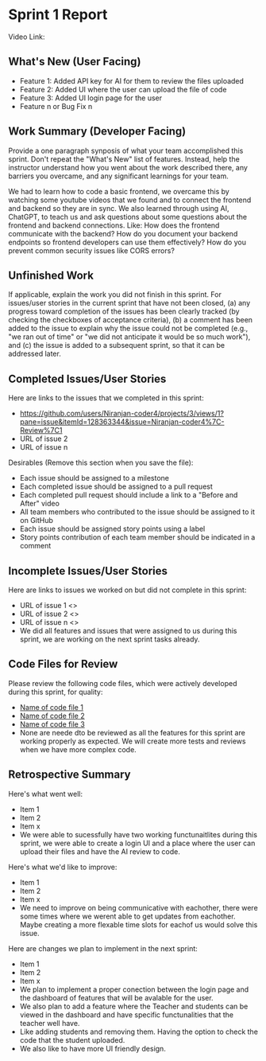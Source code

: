 # Sprint 1 Report 
Video Link: 
## What's New (User Facing)
 * Feature 1: Added API key for AI for them to review the files uploaded
 * Feature 2: Added UI where the user can upload the file of code
 * Feature 3: Added UI login page for the user
 * Feature n or Bug Fix n

## Work Summary (Developer Facing)
Provide a one paragraph synposis of what your team accomplished this sprint. Don't repeat the "What's New" list of features. Instead, help the instructor understand how you went about the work described there, any barriers you overcame, and any significant learnings for your team.

We had to learn how to code a basic frontend, we overcame this by watching some youtube videos that we found and to connect the frontend and backend so they are in sync. We also learned through using AI, ChatGPT, to teach us and ask questions about some questions about the frontend and backend connections. Like: How does the frontend communicate with the backend? How do you document your backend endpoints so frontend developers can use them effectively? How do you prevent common security issues like CORS errors?

## Unfinished Work
If applicable, explain the work you did not finish in this sprint. For issues/user stories in the current sprint that have not been closed, (a) any progress toward completion of the issues has been clearly tracked (by checking the checkboxes of  acceptance criteria), (b) a comment has been added to the issue to explain why the issue could not be completed (e.g., "we ran out of time" or "we did not anticipate it would be so much work"), and (c) the issue is added to a subsequent sprint, so that it can be addressed later.

## Completed Issues/User Stories
Here are links to the issues that we completed in this sprint:

 * https://github.com/users/Niranjan-coder4/projects/3/views/1?pane=issue&itemId=128363344&issue=Niranjan-coder4%7C-Review%7C1
 * URL of issue 2
 * URL of issue n

 Desirables (Remove this section when you save the file):
  * Each issue should be assigned to a milestone
  * Each completed issue should be assigned to a pull request
  * Each completed pull request should include a link to a "Before and After" video
  * All team members who contributed to the issue should be assigned to it on GitHub
  * Each issue should be assigned story points using a label
  * Story points contribution of each team member should be indicated in a comment
 
 ## Incomplete Issues/User Stories
 Here are links to issues we worked on but did not complete in this sprint:
 
 * URL of issue 1 <<One sentence explanation of why issue was not completed>>
 * URL of issue 2 <<One sentence explanation of why issue was not completed>>
 * URL of issue n <<One sentence explanation of why issue was not completed>>
 * We did all features and issues that were assigned to us during this sprint, we are working on the next sprint tasks already.

## Code Files for Review
Please review the following code files, which were actively developed during this sprint, for quality:
 * [Name of code file 1](https://github.com/your_repo/file_extension)
 * [Name of code file 2](https://github.com/your_repo/file_extension)
 * [Name of code file 3](https://github.com/your_repo/file_extension)
 * None are neede dto be reviewed as all the features for this sprint are working properly as expected. We will create more tests and reviews when we have more complex code.
 
## Retrospective Summary
Here's what went well:
  * Item 1
  * Item 2
  * Item x
  * We were able to sucessfully have two working functunaitlites during this sprint, we were able to create a login UI and a place where the user can upload their files and have the AI review to code.
 
Here's what we'd like to improve:
   * Item 1
   * Item 2
   * Item x
   * We need to improve on being communicative with eachother, there were some times where we werent able to get updates from eachother. Maybe creating a more flexable time slots for eachof us would solve this issue.
  
Here are changes we plan to implement in the next sprint:
   * Item 1
   * Item 2
   * Item x
   * We plan to implement a proper conection between the login page and the dashboard of features that will be avalable for the user.
   * We also plan to add a feature where the Teacher and students can be viewed in the dashboard and have specific functunalities that the teacher well have.
   * Like adding students and removing them. Having the option to check the code that the student uploaded.
   * We also like to have more UI friendly design.

